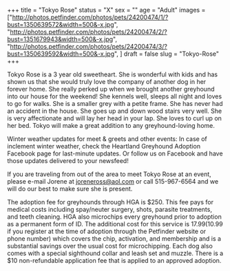 +++
title = "Tokyo Rose"
status = "X"
sex = ""
age = "Adult"
images = ["http://photos.petfinder.com/photos/pets/24200474/1/?bust=1350639572&width=500&-x.jpg",
"http://photos.petfinder.com/photos/pets/24200474/2/?bust=1351679943&width=500&-x.jpg",
"http://photos.petfinder.com/photos/pets/24200474/3/?bust=1350639592&width=500&-x.jpg",
]
draft = false
slug = "Tokyo-Rose"
+++

Tokyo Rose is a 3 year old sweetheart. She is wonderful with kids and has shown us that she would truly love the company of another dog in her forever home. She really perked up when we brought another greyhound into our house for the weekend! She kennels well, sleeps all night and loves to go for walks. She is a smaller grey with a petite frame. She has never had an accident in the house. She goes up and down wood stairs very well. She is very affectionate and will lay her head in your lap. She loves to curl up on her bed. Tokyo will make a great addition to any greyhound-loving home.


Winter weather updates for meet & greets and other events: In  case of inclement winter weather, check the Heartland Greyhound  Adoption Facebook page for last-minute updates. Or follow us on Facebook  and have those updates delivered to your newsfeed!


If you are traveling from out of the area to meet Tokyo Rose at an event, please e-mail Jorene at joreneross@aol.com or call 515-967-6564 and we will do our best to make sure she is present.

The adoption fee for greyhounds through HGA is $250. This fee pays for medical costs including spay/neuter surgery, shots, parasite treatments, and teeth cleaning. HGA also microchips every greyhound prior to adoption as a permanent form of ID. The additional cost for this service is $17.99 ($10.99 if you register at the time of adoption through the Petfinder website or phone number) which covers the chip, activation, and membership and is a substantial savings over the usual cost for microchipping. Each dog also comes with a special sighthound collar and leash set and muzzle. There is a $10 non-refundable application fee that is applied to an approved adoption.

